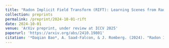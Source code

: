 ```yaml
---
title: "Radon Implicit Field Transform (RIFT): Learning Scenes from Radar Signals"
collection: preprints
permalink: /preprint/2024-10-01-rift
date: 2024-10-01
venue: 'ArXiv preprint, under review at ICCV 2025'
paperurl: 'https://arxiv.org/abs/2410.19801'
citation: '*Daqian Bao*, A. Saad-Falcon, & J. Romberg. (2024). "Radon Implicit Field Transform (RIFT): Learning Scenes from Radar Signals." <i>ArXiv[arXiv:2410.19801]</i>.'
---
```


